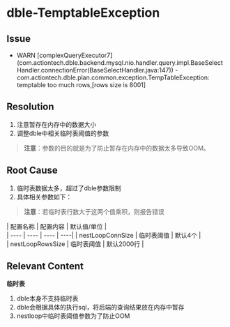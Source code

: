 # dble-TemptableException  

## Issue 
- WARN [complexQueryExecutor7] (com.actiontech.dble.backend.mysql.nio.handler.query.impl.BaseSelectHandler.connectionError(BaseSelectHandler.java:147)) - com.actiontech.dble.plan.common.exception.TempTableException: temptable too much rows,[rows size is 8001] 

## Resolution  

1. 注意暂存在内存中的数据大小 
2. 调整dble中相关临时表阈值的参数 
> **注意**：参数的目的就是为了防止暂存在内存中的数据太多导致OOM。 

## Root Cause  

1. 临时表数据太多，超过了dble参数限制 
2. 具体相关参数如下： 
>**注意**：若临时表行数大于这两个值乘积，则报告错误 

| 配置名称 | 配置内容 | 默认值/单位 |  
| ---- | ---- | ---- | ----|
| nestLoopConnSize | 临时表阈值 | 默认4个 |  
| nestLoopRowsSize | 临时表阈值 | 默认2000行 | 

## Relevant Content  

**临时表**  

1. dble本身不支持临时表 
2. dble会根据具体的执行sql，将后端的查询结果放在内存中暂存 
3. nestloop中临时表阈值参数为了防止OOM
<!--stackedit_data:
eyJoaXN0b3J5IjpbNDg3MzIzNzI0LC0xNTkzNTc0OTAyXX0=
-->